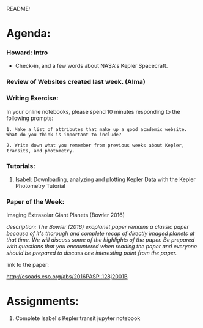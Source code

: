 README:
# Agenda:

### Howard: Intro
- Check-in, and a few words about NASA's Kepler Spacecraft.

### Review of Websites created last week. (Alma)

### Writing Exercise: 
In your online notebooks, please spend 10 minutes responding to the following prompts:

    1. Make a list of attributes that make up a good academic website. What do you think is important to include? 
    
    2. Write down what you remember from previous weeks about Kepler, transits, and photometry.
    
### Tutorials:
1. Isabel: Downloading, analyzing and plotting Kepler Data with the Kepler Photometry Tutorial

### Paper of the Week:
  
Imaging Extrasolar Giant Planets (Bowler 2016)

*description: The Bowler (2016) exoplanet paper remains a classic paper because of it's thorough and complete recap of directly imaged planets at that time. We will discuss some of the highlights of the paper. Be prepared with questions that you encountered when reading the paper and everyone should be prepared to discuss one interesting point from the paper.*  
 
link to the paper:

http://esoads.eso.org/abs/2016PASP..128j2001B 


# Assignments:

1. Complete Isabel's Kepler transit jupyter notebook

